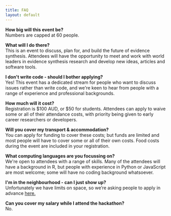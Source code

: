 ```yaml
---
title: FAQ
layout: default
---
```


<strong>How big will this event be?</strong>  
Numbers are capped at 60 people.

<strong>What will I do there?</strong>  
This is an event to discuss, plan for, and build the future of evidence synthesis. Attendees will have the opportunity to meet and work with world leaders in evidence synthesis research and develop new ideas, articles and software tools.

<strong>I don't write code - should I bother applying?</strong>  
Yes! This event has a dedicated stream for people who want to discuss issues rather than write code, and we're keen to hear from people with a range of experience and professional backgrounds.

<strong>How much will it cost?</strong>  
Registration is $100 AUD, or $50 for students. Attendees can apply to waive some or all of their attendance costs, with priority being given to early career researchers or developers.

<strong>Will you cover my transport & accommodation?</strong>  
You can apply for funding to cover these costs; but funds are limited and most people will have to cover some or all of their own costs. Food costs during the event are included in your registration.

<strong>What computing languages are you focussing on?</strong>  
We're open to attendees with a range of skills. Many of the attendees will have a background in R, but people with experience in Python or JavaScript are most welcome; some will have no coding background whatsoever.

<strong>I'm in the neighbourhood - can I just show up?</strong>  
Unfortunately we have limits on space, so we’re asking people to apply in advance <a href="http://evidencesynthesishackathon.com/eoi/">here.</a>

<strong>Can you cover my salary while I attend the hackathon?</strong>  
No.